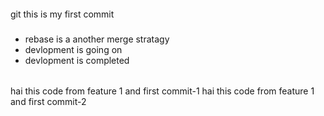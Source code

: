 ####
git this is my first commit 

###
* rebase is a another merge stratagy
* devlopment is going on
* devlopment is completed

######
hai this code from feature 1 and first commit-1
hai this code from feature 1 and first commit-2

